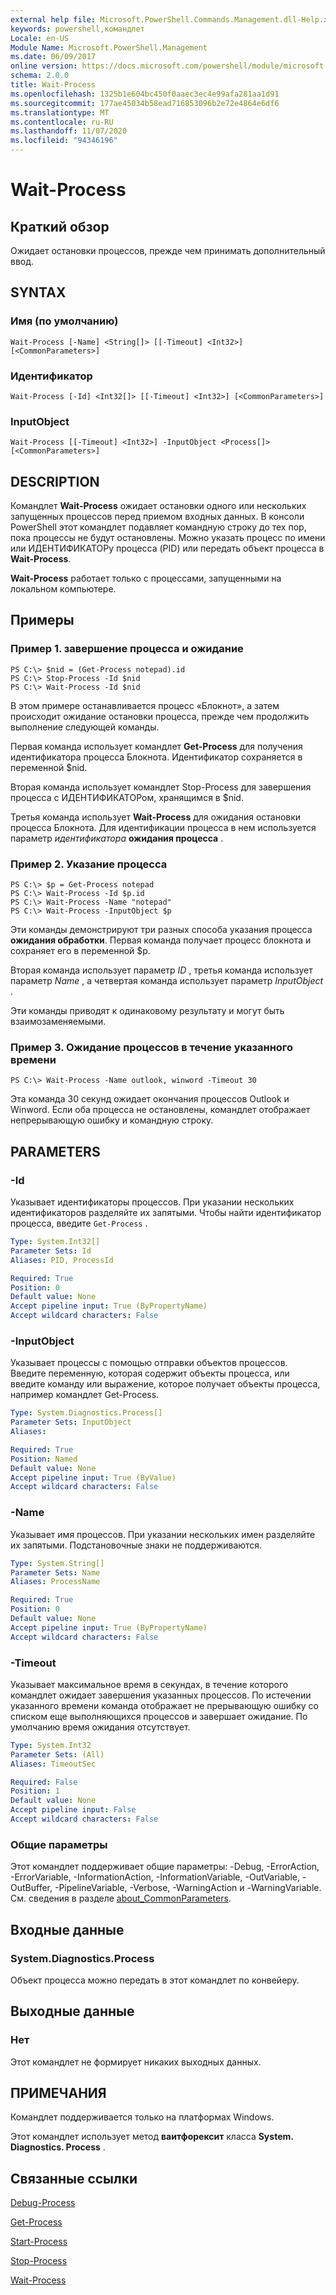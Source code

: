 ```yaml
---
external help file: Microsoft.PowerShell.Commands.Management.dll-Help.xml
keywords: powershell,командлет
Locale: en-US
Module Name: Microsoft.PowerShell.Management
ms.date: 06/09/2017
online version: https://docs.microsoft.com/powershell/module/microsoft.powershell.management/wait-process?view=powershell-7&WT.mc_id=ps-gethelp
schema: 2.0.0
title: Wait-Process
ms.openlocfilehash: 1325b1e604bc450f0aaec3ec4e99afa281aa1d91
ms.sourcegitcommit: 177ae45034b58ead716853096b2e72e4864e6df6
ms.translationtype: MT
ms.contentlocale: ru-RU
ms.lasthandoff: 11/07/2020
ms.locfileid: "94346196"
---
```

# Wait-Process

## Краткий обзор
Ожидает остановки процессов, прежде чем принимать дополнительный ввод.

## SYNTAX

### Имя (по умолчанию)

```
Wait-Process [-Name] <String[]> [[-Timeout] <Int32>] [<CommonParameters>]
```

### Идентификатор

```
Wait-Process [-Id] <Int32[]> [[-Timeout] <Int32>] [<CommonParameters>]
```

### InputObject

```
Wait-Process [[-Timeout] <Int32>] -InputObject <Process[]> [<CommonParameters>]
```

## DESCRIPTION

Командлет **Wait-Process** ожидает остановки одного или нескольких запущенных процессов перед приемом входных данных.
В консоли PowerShell этот командлет подавляет командную строку до тех пор, пока процессы не будут остановлены.
Можно указать процесс по имени или ИДЕНТИФИКАТОРу процесса (PID) или передать объект процесса в **Wait-Process**.

**Wait-Process** работает только с процессами, запущенными на локальном компьютере.

## Примеры

### Пример 1. завершение процесса и ожидание

```
PS C:\> $nid = (Get-Process notepad).id
PS C:\> Stop-Process -Id $nid
PS C:\> Wait-Process -Id $nid
```

В этом примере останавливается процесс «Блокнот», а затем происходит ожидание остановки процесса, прежде чем продолжить выполнение следующей команды.

Первая команда использует командлет **Get-Process** для получения идентификатора процесса Блокнота.
Идентификатор сохраняется в переменной $nid.

Вторая команда использует командлет Stop-Process для завершения процесса с ИДЕНТИФИКАТОРом, хранящимся в $nid.

Третья команда использует **Wait-Process** для ожидания остановки процесса Блокнота.
Для идентификации процесса в нем используется параметр *идентификатора* **ожидания процесса** .

### Пример 2. Указание процесса

```
PS C:\> $p = Get-Process notepad
PS C:\> Wait-Process -Id $p.id
PS C:\> Wait-Process -Name "notepad"
PS C:\> Wait-Process -InputObject $p
```

Эти команды демонстрируют три разных способа указания процесса **ожидания обработки**.
Первая команда получает процесс блокнота и сохраняет его в переменной $p.

Вторая команда использует параметр *ID* , третья команда использует параметр *Name* , а четвертая команда использует параметр *InputObject* .

Эти команды приводят к одинаковому результату и могут быть взаимозаменяемыми.

### Пример 3. Ожидание процессов в течение указанного времени

```
PS C:\> Wait-Process -Name outlook, winword -Timeout 30
```

Эта команда 30 секунд ожидает окончания процессов Outlook и Winword.
Если оба процесса не остановлены, командлет отображает непрерывающую ошибку и командную строку.

## PARAMETERS

### -Id

Указывает идентификаторы процессов.
При указании нескольких идентификаторов разделяйте их запятыми.
Чтобы найти идентификатор процесса, введите `Get-Process` .

```yaml
Type: System.Int32[]
Parameter Sets: Id
Aliases: PID, ProcessId

Required: True
Position: 0
Default value: None
Accept pipeline input: True (ByPropertyName)
Accept wildcard characters: False
```

### -InputObject

Указывает процессы с помощью отправки объектов процессов.
Введите переменную, которая содержит объекты процесса, или введите команду или выражение, которое получает объекты процесса, например командлет Get-Process.

```yaml
Type: System.Diagnostics.Process[]
Parameter Sets: InputObject
Aliases:

Required: True
Position: Named
Default value: None
Accept pipeline input: True (ByValue)
Accept wildcard characters: False
```

### -Name

Указывает имя процессов.
При указании нескольких имен разделяйте их запятыми.
Подстановочные знаки не поддерживаются.

```yaml
Type: System.String[]
Parameter Sets: Name
Aliases: ProcessName

Required: True
Position: 0
Default value: None
Accept pipeline input: True (ByPropertyName)
Accept wildcard characters: False
```

### -Timeout

Указывает максимальное время в секундах, в течение которого командлет ожидает завершения указанных процессов.
По истечении указанного времени команда отображает не прерывающую ошибку со списком еще выполняющихся процессов и завершает ожидание.
По умолчанию время ожидания отсутствует.

```yaml
Type: System.Int32
Parameter Sets: (All)
Aliases: TimeoutSec

Required: False
Position: 1
Default value: None
Accept pipeline input: False
Accept wildcard characters: False
```

### Общие параметры

Этот командлет поддерживает общие параметры: -Debug, -ErrorAction, -ErrorVariable, -InformationAction, -InformationVariable, -OutVariable, -OutBuffer, -PipelineVariable, -Verbose, -WarningAction и -WarningVariable. См. сведения в разделе [about_CommonParameters](https://go.microsoft.com/fwlink/?LinkID=113216).

## Входные данные

### System.Diagnostics.Process

Объект процесса можно передать в этот командлет по конвейеру.

## Выходные данные

### Нет

Этот командлет не формирует никаких выходных данных.

## ПРИМЕЧАНИЯ

Командлет поддерживается только на платформах Windows.

Этот командлет использует метод **ваитфорексит** класса **System. Diagnostics. Process** .

## Связанные ссылки

[Debug-Process](Debug-Process.md)

[Get-Process](Get-Process.md)

[Start-Process](Start-Process.md)

[Stop-Process](Stop-Process.md)

[Wait-Process](Wait-Process.md)

